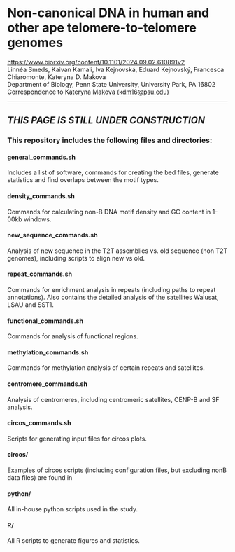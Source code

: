 # Non-canonical DNA in human and other ape telomere-to-telomere genomes
<https://www.biorxiv.org/content/10.1101/2024.09.02.610891v2>  
Linnéa Smeds, Kaivan Kamali, Iva Kejnovská, Eduard Kejnovský, Francesca Chiaromonte, Kateryna D. Makova  
Department of Biology, Penn State University, University Park, PA 16802  
Correspondence to Kateryna Makova (kdm16@psu.edu)  

***

## *THIS PAGE IS STILL UNDER CONSTRUCTION*

### This repository includes the following files and directories:

#### **general_commands.sh**
Includes a list of software, commands for creating the bed files, generate statistics and find overlaps between the motif types. 

#### **density_commands.sh**
Commands for calculating non-B DNA motif density and GC content in 1-00kb windows.

#### **new_sequence_commands.sh**
Analysis of new sequence in the T2T assemblies vs. old sequence (non T2T genomes), including scripts to align new vs old. 

#### **repeat_commands.sh**
Commands for enrichment analysis in repeats (including paths to repeat annotations). Also contains the detailed analysis of the satellites Walusat, LSAU and SST1. 

#### **functional_commands.sh**
Commands for analysis of functional regions.

#### **methylation_commands.sh**
Commands for methylation analysis of certain repeats and satellites.

#### **centromere_commands.sh**
Analysis of centromeres, including centromeric satellites, CENP-B and SF analysis.

#### **circos_commands.sh**
Scripts for generating input files for circos plots.

#### **circos/**
Examples of circos scripts (including configuration files, but excluding nonB data files) are found in 

#### **python/**
All in-house python scripts used in the study. 

#### **R/**
All R scripts to generate figures and statistics.

